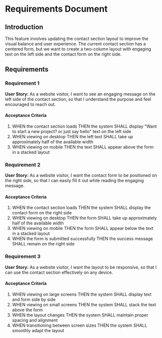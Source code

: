 # Requirements Document

## Introduction

This feature involves updating the contact section layout to improve the visual balance and user experience. The current contact section has a centered form, but we want to create a two-column layout with engaging text on the left side and the contact form on the right side.

## Requirements

### Requirement 1

**User Story:** As a website visitor, I want to see an engaging message on the left side of the contact section, so that I understand the purpose and feel encouraged to reach out.

#### Acceptance Criteria

1. WHEN the contact section loads THEN the system SHALL display "Want to start a new project? or just say hello" text on the left side
2. WHEN viewing on desktop THEN the left text SHALL take up approximately half of the available width
3. WHEN viewing on mobile THEN the text SHALL appear above the form in a stacked layout

### Requirement 2

**User Story:** As a website visitor, I want the contact form to be positioned on the right side, so that I can easily fill it out while reading the engaging message.

#### Acceptance Criteria

1. WHEN the contact section loads THEN the system SHALL display the contact form on the right side
2. WHEN viewing on desktop THEN the form SHALL take up approximately half of the available width
3. WHEN viewing on mobile THEN the form SHALL appear below the text in a stacked layout
4. WHEN the form is submitted successfully THEN the success message SHALL remain on the right side

### Requirement 3

**User Story:** As a website visitor, I want the layout to be responsive, so that I can use the contact section effectively on any device.

#### Acceptance Criteria

1. WHEN viewing on large screens THEN the system SHALL display text and form side by side
2. WHEN viewing on small screens THEN the system SHALL stack the text above the form
3. WHEN the layout changes THEN the system SHALL maintain proper spacing and alignment
4. WHEN transitioning between screen sizes THEN the system SHALL smoothly adapt the layout